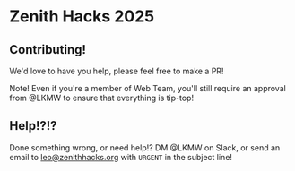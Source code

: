 # Zenith Hacks 2025

## Contributing!
We'd love to have you help, please feel free to make a PR!

Note! Even if you're a member of Web Team, you'll still require an approval from @LKMW to ensure that everything is tip-top!

## Help!?!?
Done something wrong, or need help!? DM @LKMW on Slack, or send an email to leo@zenithhacks.org with `URGENT` in the subject line!
